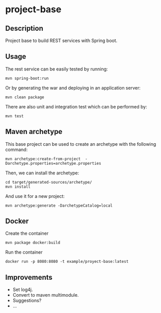 # project-base

## Description
Project base to build REST services with Spring boot.

## Usage
The rest service can be easily tested by running:
```
mvn spring-boot:run
```
Or by generating the war and deploying in an application server:
```
mvn clean package
```
There are also unit and integration test which can be performed by:
```
mvn test
```

## Maven archetype
This base project can be used to create an archetype with the following command:
```
mvn archetype:create-from-project  -Darchetype.properties=archetype.properties
```
Then, we can install the archetype:
```
cd target/generated-sources/archetype/
mvn install
```
And use it for a new project:
```
mvn archetype:generate -DarchetypeCatalog=local
```

## Docker
Create the container
```
mvn package docker:build
```
Run the container
```
docker run -p 8080:8080 -t example/proyect-base:latest
```

## Improvements
- Set log4j.
- Convert to maven multimodule.
- Suggestions?
- ...
